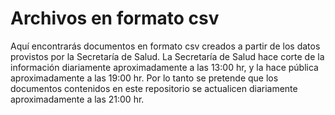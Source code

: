 # Archivos en formato csv

Aquí encontrarás documentos en formato csv creados a partir de los datos provistos por la Secretaría de Salud. La Secretaría de Salud hace corte de la información diariamente aproximadamente a las 13:00 hr, y la hace pública aproximadamente a las 19:00 hr. Por lo tanto se pretende que los documentos contenidos en este repositorio se actualicen diariamente aproximadamente a las 21:00 hr.

